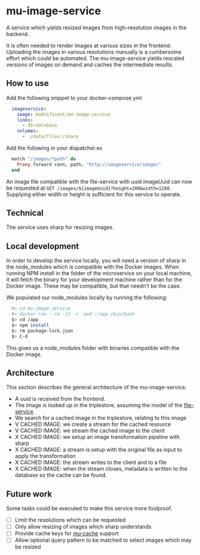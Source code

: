 # mu-image-service

A service which yields resized images from high-resolution images in the backend.

It is often needed to render images at various sizes in the frontend.  Uploading the images in various resolutions manually is a cumbersome effort which could be automated.  The mu-image-service yields rescaled versions of images on demand and caches the intermediate results.

## How to use

Add the following snippet to your docker-compose.yml

```yaml
  imageservice:
    image: madnificent/mu-image-service
    links:
      - db:database
    volumes:
      - ./data/files:/share
```

Add the following in your dispatcher.ex

```elixir
  match "/images/*path" do
    Proxy.forward conn, path, "http://imageservice/image/"
  end
```

An image file compatible with the file-service with uuid imageUuid can now be requested at `GET /images/${imageUuid}?height=200&width=1280`.  Supplying either width or height is sufficient for this service to operate.

## Technical

The service uses sharp for resizing images.

## Local development

In order to develop the service locally, you will need a version of sharp in the node_modules which is compatible with the Docker images.  When running NPM install in the folder of the microservice on your local machine, it will fetch the binary for your development machine rather than for the Docker image.  These may be compatible, but that needn't be the case.

We populated our node_modules locally by running the following:

```bash
  #> cd mu-image-service
  #> docker run --rm -it -v `pwd`:/app /bin/bash
  $> cd /app
  $> npm install
  $> rm package-lock.json
  $> C-d
```

This gives us a node_modules folder with binaries compatible with the Docker image.

## Architecture

This section describes the general architecture of the mu-image-service.

  - A uuid is received from the frontend.
  - The image is looked up in the triplestore, assuming the model of the [file-service](https://github.com/mu-semtech/file-service).
  - We search for a cached image in the triplestore, relating to this image
  - V CACHED IMAGE: we create a stream for the cached resource
  - V CACHED IMAGE: we stream the cached image to the client
  - X CACHED IMAGE: we setup an image transformation pipeline with sharp
  - X CACHED IMAGE: a stream is setup with the original file as input to apply the transformation
  - X CACHED IMAGE: the stream writes to the client and to a file
  - X CACHED IMAGE: when the stream closes, metadata is written to the database so the cache can be found.

## Future work

Some tasks could be executed to make this service more foolproof.

  - [ ] Limit the resolutions which can be requested
  - [ ] Only allow resizing of images which sharp understands
  - [ ] Provide cache keys for [mu-cache](https://github.com/mu-semtech/mu-cache) support
  - [ ] Allow optional query pattern to be matched to select images which may be resized
